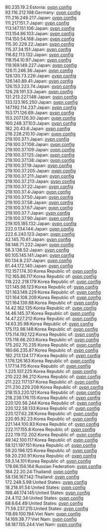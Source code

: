 80.235.19.2:Estonia: [ovpn config](vpn/80_235_19_2.ovpn)  
92.116.212.198:Germany: [ovpn config](vpn/92_116_212_198.ovpn)  
111.216.249.217:Japan: [ovpn config](vpn/111_216_249_217.ovpn)  
111.217.151.7:Japan: [ovpn config](vpn/111_217_151_7.ovpn)  
113.147.151.106:Japan: [ovpn config](vpn/113_147_151_106.ovpn)  
113.154.86.103:Japan: [ovpn config](vpn/113_154_86_103.ovpn)  
114.150.54.168:Japan: [ovpn config](vpn/114_150_54_168.ovpn)  
115.30.229.22:Japan: [ovpn config](vpn/115_30_229_22.ovpn)  
115.37.34.151:Japan: [ovpn config](vpn/115_37_34_151.ovpn)  
116.82.113.132:Japan: [ovpn config](vpn/116_82_113_132.ovpn)  
118.154.10.97:Japan: [ovpn config](vpn/118_154_10_97.ovpn)  
119.169.149.227:Japan: [ovpn config](vpn/119_169_149_227.ovpn)  
126.11.246.36:Japan: [ovpn config](vpn/126_11_246_36.ovpn)  
126.120.73.226:Japan: [ovpn config](vpn/126_120_73_226.ovpn)  
126.140.89.41:Japan: [ovpn config](vpn/126_140_89_41.ovpn)  
126.153.223.74:Japan: [ovpn config](vpn/126_153_223_74.ovpn)  
126.28.191.53:Japan: [ovpn config](vpn/126_28_191_53.ovpn)  
131.213.227.148:Japan: [ovpn config](vpn/131_213_227_148.ovpn)  
133.123.165.250:Japan: [ovpn config](vpn/133_123_165_250.ovpn)  
147.192.114.237:Japan: [ovpn config](vpn/147_192_114_237.ovpn)  
153.171.126.69:Japan: [ovpn config](vpn/153_171_126_69.ovpn)  
153.207.126.30:Japan: [ovpn config](vpn/153_207_126_30.ovpn)  
160.248.37.103:Japan: [ovpn config](vpn/160_248_37_103.ovpn)  
182.20.43.6:Japan: [ovpn config](vpn/182_20_43_6.ovpn)  
218.228.210.10:Japan: [ovpn config](vpn/218_228_210_10.ovpn)  
219.100.37.1:Japan: [ovpn config](vpn/219_100_37_1.ovpn)  
219.100.37.108:Japan: [ovpn config](vpn/219_100_37_108.ovpn)  
219.100.37.109:Japan: [ovpn config](vpn/219_100_37_109.ovpn)  
219.100.37.125:Japan: [ovpn config](vpn/219_100_37_125.ovpn)  
219.100.37.138:Japan: [ovpn config](vpn/219_100_37_138.ovpn)  
219.100.37.19:Japan: [ovpn config](vpn/219_100_37_19.ovpn)  
219.100.37.205:Japan: [ovpn config](vpn/219_100_37_205.ovpn)  
219.100.37.211:Japan: [ovpn config](vpn/219_100_37_211.ovpn)  
219.100.37.213:Japan: [ovpn config](vpn/219_100_37_213.ovpn)  
219.100.37.22:Japan: [ovpn config](vpn/219_100_37_22.ovpn)  
219.100.37.4:Japan: [ovpn config](vpn/219_100_37_4.ovpn)  
219.100.37.50:Japan: [ovpn config](vpn/219_100_37_50.ovpn)  
219.100.37.58:Japan: [ovpn config](vpn/219_100_37_58.ovpn)  
219.100.37.67:Japan: [ovpn config](vpn/219_100_37_67.ovpn)  
219.100.37.7:Japan: [ovpn config](vpn/219_100_37_7.ovpn)  
219.100.37.90:Japan: [ovpn config](vpn/219_100_37_90.ovpn)  
219.105.185.132:Japan: [ovpn config](vpn/219_105_185_132.ovpn)  
222.0.134.144:Japan: [ovpn config](vpn/222_0_134_144.ovpn)  
222.6.240.123:Japan: [ovpn config](vpn/222_6_240_123.ovpn)  
42.145.70.61:Japan: [ovpn config](vpn/42_145_70_61.ovpn)  
58.146.71.222:Japan: [ovpn config](vpn/58_146_71_222.ovpn)  
58.3.138.52:Japan: [ovpn config](vpn/58_3_138_52.ovpn)  
60.105.145.141:Japan: [ovpn config](vpn/60_105_145_141.ovpn)  
60.134.8.237:Japan: [ovpn config](vpn/60_134_8_237.ovpn)  
61.44.172.140:Japan: [ovpn config](vpn/61_44_172_140.ovpn)  
112.157.174.30:Korea Republic of: [ovpn config](vpn/112_157_174_30.ovpn)  
112.165.86.117:Korea Republic of: [ovpn config](vpn/112_165_86_117.ovpn)  
118.222.218.179:Korea Republic of: [ovpn config](vpn/118_222_218_179.ovpn)  
121.145.98.123:Korea Republic of: [ovpn config](vpn/121_145_98_123.ovpn)  
121.163.149.229:Korea Republic of: [ovpn config](vpn/121_163_149_229.ovpn)  
121.164.108.209:Korea Republic of: [ovpn config](vpn/121_164_108_209.ovpn)  
121.164.139.88:Korea Republic of: [ovpn config](vpn/121_164_139_88.ovpn)  
14.42.162.135:Korea Republic of: [ovpn config](vpn/14_42_162_135.ovpn)  
14.46.145.37:Korea Republic of: [ovpn config](vpn/14_46_145_37.ovpn)  
14.47.227.212:Korea Republic of: [ovpn config](vpn/14_47_227_212.ovpn)  
14.63.35.98:Korea Republic of: [ovpn config](vpn/14_63_35_98.ovpn)  
175.113.98.148:Korea Republic of: [ovpn config](vpn/175_113_98_148.ovpn)  
175.114.192.122:Korea Republic of: [ovpn config](vpn/175_114_192_122.ovpn)  
175.118.66.203:Korea Republic of: [ovpn config](vpn/175_118_66_203.ovpn)  
175.202.70.235:Korea Republic of: [ovpn config](vpn/175_202_70_235.ovpn)  
180.66.235.87:Korea Republic of: [ovpn config](vpn/180_66_235_87.ovpn)  
182.213.124.177:Korea Republic of: [ovpn config](vpn/182_213_124_177.ovpn)  
1.176.126.163:Korea Republic of: [ovpn config](vpn/1_176_126_163.ovpn)  
1.177.14.115:Korea Republic of: [ovpn config](vpn/1_177_14_115.ovpn)  
1.225.107.225:Korea Republic of: [ovpn config](vpn/1_225_107_225.ovpn)  
210.222.96.212:Korea Republic of: [ovpn config](vpn/210_222_96_212.ovpn)  
211.222.117.137:Korea Republic of: [ovpn config](vpn/211_222_117_137.ovpn)  
211.230.229.208:Korea Republic of: [ovpn config](vpn/211_230_229_208.ovpn)  
218.153.220.121:Korea Republic of: [ovpn config](vpn/218_153_220_121.ovpn)  
218.238.176.115:Korea Republic of: [ovpn config](vpn/218_238_176_115.ovpn)  
220.120.56.244:Korea Republic of: [ovpn config](vpn/220_120_56_244.ovpn)  
220.122.58.133:Korea Republic of: [ovpn config](vpn/220_122_58_133.ovpn)  
220.127.62.28:Korea Republic of: [ovpn config](vpn/220_127_62_28.ovpn)  
220.95.92.23:Korea Republic of: [ovpn config](vpn/220_95_92_23.ovpn)  
221.144.100.83:Korea Republic of: [ovpn config](vpn/221_144_100_83.ovpn)  
222.117.155.8:Korea Republic of: [ovpn config](vpn/222_117_155_8.ovpn)  
222.119.112.202:Korea Republic of: [ovpn config](vpn/222_119_112_202.ovpn)  
49.142.100.117:Korea Republic of: [ovpn config](vpn/49_142_100_117.ovpn)  
58.121.197.151:Korea Republic of: [ovpn config](vpn/58_121_197_151.ovpn)  
59.20.196.125:Korea Republic of: [ovpn config](vpn/59_20_196_125.ovpn)  
59.20.230.91:Korea Republic of: [ovpn config](vpn/59_20_230_91.ovpn)  
59.3.14.101:Korea Republic of: [ovpn config](vpn/59_3_14_101.ovpn)  
178.66.156.164:Russian Federation: [ovpn config](vpn/178_66_156_164.ovpn)  
184.22.20.24:Thailand: [ovpn config](vpn/184_22_20_24.ovpn)  
58.136.167.142:Thailand: [ovpn config](vpn/58_136_167_142.ovpn)  
172.248.5.98:United States: [ovpn config](vpn/172_248_5_98.ovpn)  
18.218.91.54:United States: [ovpn config](vpn/18_218_91_54.ovpn)  
198.46.174.145:United States: [ovpn config](vpn/198_46_174_145.ovpn)  
24.4.112.34:United States: [ovpn config](vpn/24_4_112_34.ovpn)  
68.6.64.49:United States: [ovpn config](vpn/68_6_64_49.ovpn)  
71.59.237.215:United States: [ovpn config](vpn/71_59_237_215.ovpn)  
118.69.100.194:Viet Nam: [ovpn config](vpn/118_69_100_194.ovpn)  
14.169.38.77:Viet Nam: [ovpn config](vpn/14_169_38_77.ovpn)  
58.187.155.244:Viet Nam: [ovpn config](vpn/58_187_155_244.ovpn)  
